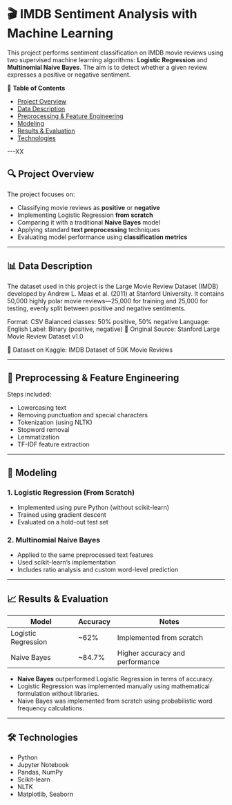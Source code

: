 # 🎬 IMDB Sentiment Analysis with Machine Learning

This project performs sentiment classification on IMDB movie reviews using two supervised machine learning algorithms: **Logistic Regression** and **Multinomial Naive Bayes**. The aim is to detect whether a given review expresses a positive or negative sentiment.

📑 **Table of Contents**
- [Project Overview](#project-overview)  
- [Data Description](#data-description)  
- [Preprocessing & Feature Engineering](#preprocessing--feature-engineering)  
- [Modeling](#modeling)  
- [Results & Evaluation](#results--evaluation)  
- [Technologies](#technologies)  
 

---XX

## 🔍 Project Overview

The project focuses on:

- Classifying movie reviews as **positive** or **negative**
- Implementing Logistic Regression **from scratch**
- Comparing it with a traditional **Naive Bayes** model
- Applying standard **text preprocessing** techniques
- Evaluating model performance using **classification metrics**

---

## 📊 Data Description

The dataset used in this project is the Large Movie Review Dataset (IMDB) developed by Andrew L. Maas et al. (2011) at Stanford University. It contains 50,000 highly polar movie reviews—25,000 for training and 25,000 for testing, evenly split between positive and negative sentiments.

Format: CSV
Balanced classes: 50% positive, 50% negative
Language: English
Label: Binary (positive, negative)
🔗 Original Source:
Stanford Large Movie Review Dataset v1.0

📁 Dataset on Kaggle:
IMDB Dataset of 50K Movie Reviews

---

## 🧹 Preprocessing & Feature Engineering

Steps included:

- Lowercasing text  
- Removing punctuation and special characters  
- Tokenization (using NLTK)  
- Stopword removal  
- Lemmatization  
- TF-IDF feature extraction

---

## 🤖 Modeling

### 1. Logistic Regression (From Scratch)
- Implemented using pure Python (without scikit-learn)
- Trained using gradient descent
- Evaluated on a hold-out test set

### 2. Multinomial Naive Bayes
- Applied to the same preprocessed text features
- Used scikit-learn’s implementation
- Includes ratio analysis and custom word-level prediction

---

## 📈 Results & Evaluation

| Model               | Accuracy | Notes                            |
|--------------------|----------|----------------------------------|
| Logistic Regression | ~62%     | Implemented from scratch         |
| Naive Bayes         | ~84.7%   | Higher accuracy and performance  |

- **Naive Bayes** outperformed Logistic Regression in terms of accuracy.
- Logistic Regression was implemented manually using mathematical formulation without libraries.
- Naive Bayes was implemented from scratch using probabilistic word frequency calculations.

---

## 🛠️ Technologies

- Python  
- Jupyter Notebook  
- Pandas, NumPy  
- Scikit-learn  
- NLTK  
- Matplotlib, Seaborn

